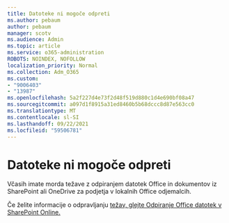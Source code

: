 ```yaml
---
title: Datoteke ni mogoče odpreti
ms.author: pebaum
author: pebaum
manager: scotv
ms.audience: Admin
ms.topic: article
ms.service: o365-administration
ROBOTS: NOINDEX, NOFOLLOW
localization_priority: Normal
ms.collection: Adm_O365
ms.custom:
- "9006403"
- "13987"
ms.openlocfilehash: 5a2f227d4e73f2d48f519d880c1d4e690bf08a47
ms.sourcegitcommit: a097d1f8915a31ed8460b5b68dccc8d87e563cc0
ms.translationtype: MT
ms.contentlocale: sl-SI
ms.lasthandoff: 09/22/2021
ms.locfileid: "59506781"
---
```

# <a name="cant-open-file"></a>Datoteke ni mogoče odpreti

Včasih imate morda težave z odpiranjem datotek Office in dokumentov iz SharePoint ali OneDrive za podjetja v lokalnih Office odjemalcih. 

Če želite informacije o odpravljanju [težav, glejte Odpiranje Office datotek v SharePoint Online.](https://docs.microsoft.com/sharepoint/troubleshoot/administration/cant-open-office-files)